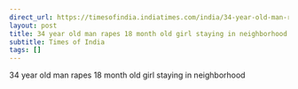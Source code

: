 ```yaml
---
direct_url: https://timesofindia.indiatimes.com/india/34-year-old-man-rapes-18-month-old-girl-staying-in-neighborhood/articleshow/107667219.cms
layout: post
title: 34 year old man rapes 18 month old girl staying in neighborhood
subtitle: Times of India
tags: []
---
```


34 year old man rapes 18 month old girl staying in neighborhood
